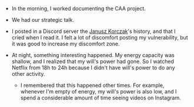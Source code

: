 - In the morning, I worked documenting the CAA project.

- We had our strategic talk.

- I posted in a Discord server the [Janusz Korczak](https://en.wikipedia.org/wiki/Janusz_Korczak)'s history, and that I cried when I read it. I felt a lot of discomfort posting my vulnerability, but it was good to increase my discomfort zone.

- At night, something interesting happened. My energy capacity was shallow, and I realized that my will's power had gone. So I watched Netflix from 18h to 24h because I didn't have will's power to do any other activity.
  - I remembered that this happened other times. For example, whenever I'm empty of energy, my will's power is also low, and I spend a considerable amount of time seeing videos on Instagram.
